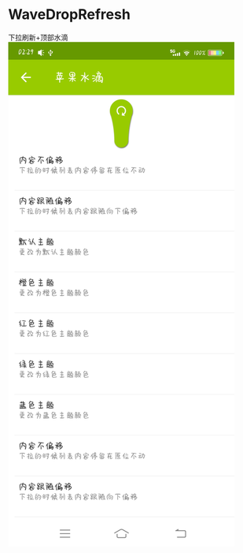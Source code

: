 # WaveDropRefresh
下拉刷新+顶部水滴
![image](https://raw.githubusercontent.com/GuiZhouAndroid/WaveDropRefresh/master/picture.jpg)
